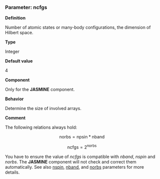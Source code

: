 ### Parameter: ncfgs

**Definition**

Number of atomic states or many-body configurations, the dimension of Hilbert space.

**Type**

Integer

**Default value**

4

**Component**

Only for the **JASMINE** component.

**Behavior**

Determine the size of involved arrays.

**Comment**

The following relations always hold:

$$
\text{norbs} = \text{npsin} * \text{nband}
$$

$$
\text{ncfgs} = 2^{\text{norbs}}
$$

You have to ensure the value of *ncfgs* is compatible with *nband*, *nspin* and *norbs*. The **JASMINE** component will not check and correct them automatically. See also [nspin](p_nspin.md), [nband](p_nband.md), and [norbs](p_norbs.md) parameters for more details.
